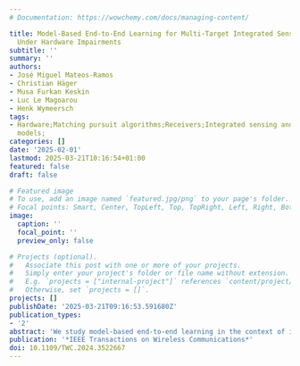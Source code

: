 ```yaml
---
# Documentation: https://wowchemy.com/docs/managing-content/

title: Model-Based End-to-End Learning for Multi-Target Integrated Sensing and Communication
  Under Hardware Impairments
subtitle: ''
summary: ''
authors:
- José Miguel Mateos-Ramos
- Christian Häger
- Musa Furkan Keskin
- Luc Le Magoarou
- Henk Wymeersch
tags:
- Hardware;Matching pursuit algorithms;Receivers;Integrated sensing and communication;Vectors;Mathematical
  models;
categories: []
date: '2025-02-01'
lastmod: 2025-03-21T10:16:54+01:00
featured: false
draft: false

# Featured image
# To use, add an image named `featured.jpg/png` to your page's folder.
# Focal points: Smart, Center, TopLeft, Top, TopRight, Left, Right, BottomLeft, Bottom, BottomRight.
image:
  caption: ''
  focal_point: ''
  preview_only: false

# Projects (optional).
#   Associate this post with one or more of your projects.
#   Simply enter your project's folder or file name without extension.
#   E.g. `projects = ["internal-project"]` references `content/project/deep-learning/index.md`.
#   Otherwise, set `projects = []`.
projects: []
publishDate: '2025-03-21T09:16:53.591680Z'
publication_types:
- '2'
abstract: 'We study model-based end-to-end learning in the context of integrated sensing and communication (ISAC) under hardware impairments. Hardware impairments are usually addressed by means of array calibration with a focus on communication performance. However, residual impairments may exist that affect sensing performance. This paper proposes a data-driven framework for mitigating such impairments. A monostatic orthogonal frequency-division multiplexing (OFDM) sensing and multiple-input single-output (MISO) communication scenario is considered, incorporating hardware imperfections at the ISAC transceiver antenna array. Since conventional ISAC signal processing algorithms rely on mathematical models of the wireless channel, a mismatch occurs between the assumed mathematical models and the underlying reality in the presence of hardware impairments. We first study the detrimental effects of such impairments at the transmitter and receiver side of the proposed scenario, showcasing different levels of degradation on communication and sensing performances. As the core contribution of this work, we propose a novel differentiable version of the orthogonal matching pursuit (OMP) algorithm that is suitable for multi-target sensing and allows for efficient end-to-end learning of the hardware impairments. Based on the differentiable OMP, we devise two model-based parameterization strategies of the ISAC beamformer and sensing receiver to account for hardware impairments: (i) learning a dictionary of steering vectors for different angles and (ii) learning the parameterized hardware impairments. We carry out a comprehensive performance analysis of the proposed model-based learning approaches and a strong baseline consisting of least-squares beamforming, conventional OMP, and maximum-likelihood symbol detection for communication. Results show that by parameterizing the hardware impairments, learning approaches offer gains in terms of higher detection probability, position estimation accuracy, and lower symbol error rate (SER) compared to the baseline. We demonstrate that learning the parameterized hardware impairments outperforms learning a dictionary of steering vectors, also exhibiting the lowest complexity.'
publication: '*IEEE Transactions on Wireless Communications*'
doi: 10.1109/TWC.2024.3522667
---
```

